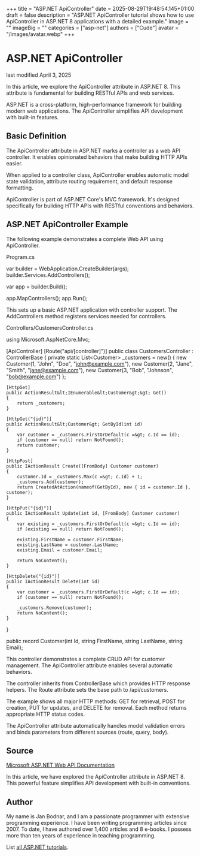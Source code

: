 +++
title = "ASP.NET ApiController"
date = 2025-08-29T19:48:54.145+01:00
draft = false
description = "ASP.NET ApiController tutorial shows how to use ApiController in ASP.NET 8 applications with a detailed example."
image = ""
imageBig = ""
categories = ["asp-net"]
authors = ["Cude"]
avatar = "/images/avatar.webp"
+++

# ASP.NET ApiController

last modified April 3, 2025

In this article, we explore the ApiController attribute in ASP.NET 8. This
attribute is fundamental for building RESTful APIs and web services.

ASP.NET is a cross-platform, high-performance framework for building modern web
applications. The ApiController simplifies API development with built-in features.

## Basic Definition

The ApiController attribute in ASP.NET marks a controller as a web API controller.
It enables opinionated behaviors that make building HTTP APIs easier.

When applied to a controller class, ApiController enables automatic model state
validation, attribute routing requirement, and default response formatting.

ApiController is part of ASP.NET Core's MVC framework. It's designed specifically
for building HTTP APIs with RESTful conventions and behaviors.

## ASP.NET ApiController Example

The following example demonstrates a complete Web API using ApiController.

Program.cs
  

var builder = WebApplication.CreateBuilder(args);
builder.Services.AddControllers();

var app = builder.Build();

app.MapControllers();
app.Run();

This sets up a basic ASP.NET application with controller support. The
AddControllers method registers services needed for controllers.

Controllers/CustomersController.cs
  

using Microsoft.AspNetCore.Mvc;

[ApiController]
[Route("api/[controller]")]
public class CustomersController : ControllerBase
{
    private static List&lt;Customer&gt; _customers = new()
    {
        new Customer(1, "John", "Doe", "john@example.com"),
        new Customer(2, "Jane", "Smith", "jane@example.com"),
        new Customer(3, "Bob", "Johnson", "bob@example.com")
    };

    [HttpGet]
    public ActionResult&lt;IEnumerable&lt;Customer&gt;&gt; Get()
    {
        return _customers;
    }

    [HttpGet("{id}")]
    public ActionResult&lt;Customer&gt; GetById(int id)
    {
        var customer = _customers.FirstOrDefault(c =&gt; c.Id == id);
        if (customer == null) return NotFound();
        return customer;
    }

    [HttpPost]
    public IActionResult Create([FromBody] Customer customer)
    {
        customer.Id = _customers.Max(c =&gt; c.Id) + 1;
        _customers.Add(customer);
        return CreatedAtAction(nameof(GetById), new { id = customer.Id }, customer);
    }

    [HttpPut("{id}")]
    public IActionResult Update(int id, [FromBody] Customer customer)
    {
        var existing = _customers.FirstOrDefault(c =&gt; c.Id == id);
        if (existing == null) return NotFound();
        
        existing.FirstName = customer.FirstName;
        existing.LastName = customer.LastName;
        existing.Email = customer.Email;
        
        return NoContent();
    }

    [HttpDelete("{id}")]
    public IActionResult Delete(int id)
    {
        var customer = _customers.FirstOrDefault(c =&gt; c.Id == id);
        if (customer == null) return NotFound();
        
        _customers.Remove(customer);
        return NoContent();
    }
}

public record Customer(int Id, string FirstName, string LastName, string Email);

This controller demonstrates a complete CRUD API for customer management. The
ApiController attribute enables several automatic behaviors.

The controller inherits from ControllerBase which provides HTTP
response helpers. The Route attribute sets the base path to
/api/customers.

The example shows all major HTTP methods: GET for retrieval, POST for creation,
PUT for updates, and DELETE for removal. Each method returns appropriate
HTTP status codes.

The ApiController attribute automatically handles model validation
errors and binds parameters from different sources (route, query, body).

## Source

[Microsoft ASP.NET Web API Documentation](https://learn.microsoft.com/en-us/aspnet/core/web-api/?view=aspnetcore-8.0)

In this article, we have explored the ApiController attribute in ASP.NET 8. This
powerful feature simplifies API development with built-in conventions.

## Author

My name is Jan Bodnar, and I am a passionate programmer with extensive
programming experience. I have been writing programming articles since 2007.
To date, I have authored over 1,400 articles and 8 e-books. I possess more
than ten years of experience in teaching programming.

List [all ASP.NET tutorials](/all/#asp-net).